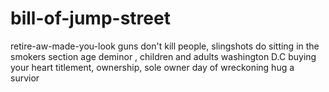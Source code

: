 # bill-of-jump-street
retire-aw-made-you-look
guns don't kill people, slingshots do
sitting in the smokers section
age deminor , children and adults
washington D.C buying your heart
titlement, ownership, sole owner
day of wreckoning
hug a survior
